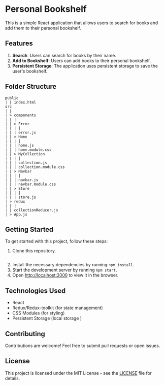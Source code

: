 # Personal Bookshelf

This is a simple React application that allows users to search for books and add them to their personal bookshelf.

## Features

1. **Search**: Users can search for books by their name.
2. **Add to Bookshelf**: Users can add books to their personal bookshelf.
3. **Persistent Storage**: The application uses persistent storage to save the user's bookshelf.

## Folder Structure

```
public
| | index.html
src
| |
| > components
| | |
| | > Error
| | | |
| | | error.js
| | > Home
| | | |
| | | home.js
| | | home.module.css
| | > MyCollection
| | | |
| | | collection.js
| | | collection.module.css
| | > Navbar
| | | |
| | | navbar.js
| | | navbar.module.css
| | > Store
| | | |
| | | store.js
| > redux
| | |
| | collectionReducer.js
| > App.js
```

## Getting Started

To get started with this project, follow these steps:

1. Clone this repository.
```
```
2. Install the necessary dependencies by running `npm install`.
3. Start the development server by running `npm start`.
4. Open [http://localhost:3000](http://localhost:3000) to view it in the browser.

## Technologies Used

- React
- Redux/Redux-toolkit (for state management)
- CSS Modules (for styling)
- Persistent Storage (local storage )

## Contributing

Contributions are welcome! Feel free to submit pull requests or open issues.

## License

This project is licensed under the MIT License - see the [LICENSE](LICENSE) file for details.
